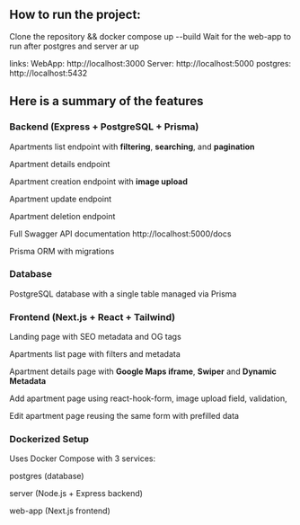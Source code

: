 ## How to run the project:

Clone the repository && docker compose up --build
Wait for the web-app to run after postgres and server ar up

links:
WebApp: http://localhost:3000
Server: http://localhost:5000
postgres: http://localhost:5432

## Here is a summary of the features

### Backend (Express + PostgreSQL + Prisma)

Apartments list endpoint with **filtering**, **searching**, and **pagination**

Apartment details endpoint

Apartment creation endpoint with **image upload**

Apartment update endpoint

Apartment deletion endpoint

Full Swagger API documentation http://localhost:5000/docs

Prisma ORM with migrations

### Database

PostgreSQL database with a single table managed via Prisma

### Frontend (Next.js + React + Tailwind)

Landing page with SEO metadata and OG tags

Apartments list page with filters and metadata

Apartment details page with **Google Maps iframe**, **Swiper** and **Dynamic Metadata**

Add apartment page using react-hook-form, image upload field, validation,

Edit apartment page reusing the same form with prefilled data

### Dockerized Setup

Uses Docker Compose with 3 services:

postgres (database)

server (Node.js + Express backend)

web-app (Next.js frontend)
